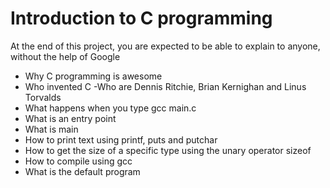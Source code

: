 # Introduction to  C programming
At the end of this project, you are expected to be able to explain to anyone, without the help of Google

- Why C programming is awesome
- Who invented C
-Who are Dennis Ritchie, Brian Kernighan and Linus Torvalds
- What happens when you type gcc main.c
- What is an entry point
- What is main
- How to print text using printf, puts and putchar
- How to get the size of a specific type using the unary operator sizeof
- How to compile using gcc
- What is the default program
